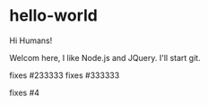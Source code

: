 hello-world
===========


Hi Humans!

Welcom here, I like Node.js and JQuery.
I'll start git.


fixes #233333
fixes #333333

fixes #4